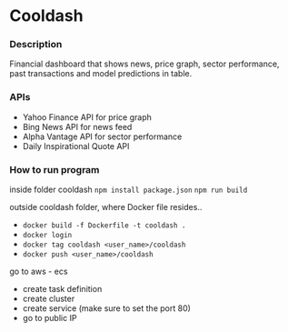 # Cooldash

### Description
Financial dashboard that shows news, price graph, sector performance, 
past transactions and model predictions in table. 

### APIs
- Yahoo Finance API for price graph
- Bing News API for news feed
- Alpha Vantage API for sector performance
- Daily Inspirational Quote API

### How to run program
inside folder cooldash 
`npm install package.json`
`npm run build`

outside cooldash folder, where Docker file resides.. 
- `docker build -f Dockerfile -t cooldash .`
- `docker login`
- `docker tag cooldash <user_name>/cooldash`
- `docker push <user_name>/cooldash`

go to aws - ecs 
- create task definition 
- create cluster 
- create service (make sure to set the port 80)
- go to public IP
